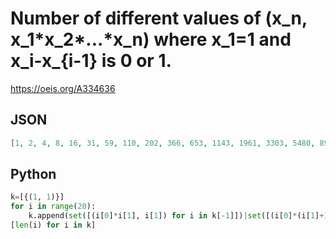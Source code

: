 # Number of different values of \(x\_n, x\_1\*x\_2\*\.\.\.\*x\_n\) where x\_1\=1 and x\_i\-x\_\{i\-1\} is 0 or 1\.
https://oeis.org/A334636
## JSON
```JSON
[1, 2, 4, 8, 16, 31, 59, 110, 202, 366, 653, 1143, 1961, 3303, 5480, 8992, 14647, 23742, 38334, 61648, 98700, 157265, 249397, 393814, 619611, 971988, 1521015, 2374946, 3700290, 5751806, 8916890, 13780598, 21220014, 32540179, 49668909, 75435401]
```
## Python
```Python
k=[{(1, 1)}]
for i in range(20):
    k.append(set([(i[0]*i[1], i[1]) for i in k[-1]])|set([(i[0]*(i[1]+1), i[1]+1) for i in k[-1]]))
[len(i) for i in k]
```
